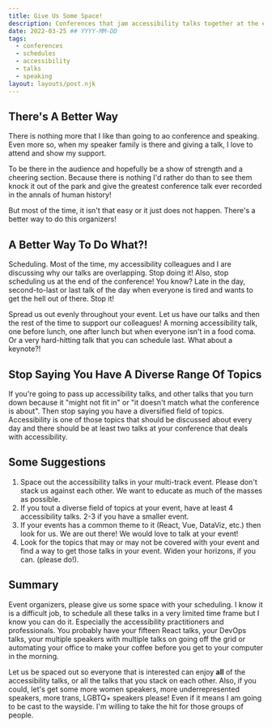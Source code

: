 ```yaml
---
title: Give Us Some Space!
description: Conferences that jam accessibility talks together at the end of the day need to stop.
date: 2022-03-25 ## YYYY-MM-DD
tags:
  - conferences
  - schedules
  - accessibility
  - talks
  - speaking
layout: layouts/post.njk
---
```


## There's A Better Way

There is nothing more that I like than going to ao conference and speaking. Even more so, when my speaker family is there and giving a talk, I love to attend and show my support.

To be there in the audience and hopefully be a show of strength and a cheering section. Because there is nothing I'd rather do than to see them knock it out of the park and give the greatest conference talk ever recorded in the annals of human history!

But most of the time, it isn't that easy or it just does not happen. There's a better way to do this organizers!

## A Better Way To Do What&quest;&excl;

Scheduling. Most of the time, my accessibility colleagues and I are discussing why our talks are overlapping. Stop doing it! Also, stop scheduling us at the end of the conference! You know? Late in the day, second-to-last or last talk of the day when everyone is tired and wants to get the hell out of there. Stop it!

Spread us out evenly throughout your event. Let us have our talks and then the rest of the time to support our colleagues! A morning accessibility talk, one before lunch, one after lunch but when everyone isn't in a food coma. Or a very hard-hitting talk that you can schedule last. What about a keynote?!

## Stop Saying You Have A Diverse Range Of Topics

If you're going to pass up accessibility talks, and other talks that you turn down because it "might not fit in" or "it doesn't match what the conference is about". Then stop saying you have a diversified field of topics. Accessibility is one of those topics that should be discussed about every day and there should be at least two talks at your conference that deals with accessibility.

## Some Suggestions

  1. Space out the accessibility talks in your multi-track event. Please don't stack us against each other. We want to educate as much of the masses as possible.
  2. If you tout a diverse field of topics at your event, have at least 4 accessibility talks. 2-3 if you have a smaller event.
  3. If your events has a common theme to it (React, Vue, DataViz, etc.) then look for us. We are out there! We would love to talk at your event!
  4. Look for the topics that may or may not be covered with your event and find a way to get those talks in your event. Widen your horizons, if you can. (please do!).

## Summary

Event organizers, please give us some space with your scheduling. I know it is a difficult job, to schedule all these talks in a very limited time frame but I know you can do it. Especially the accessibility practitioners and professionals. You probably have your fifteen React talks, your DevOps talks, your multiple speakers with multiple talks on going off the grid or automating your office to make your coffee before you get to your computer in the morning.

Let us be spaced out so everyone that is interested can enjoy **all** of the accessibility talks, or all the talks that you stack on each other. Also, if you could, let's get some more women speakers, more underrepresented speakers, more trans, LGBTQ+ speakers please! Even if it means I am going to be cast to the wayside. I'm willing to take the hit for those groups of people.
